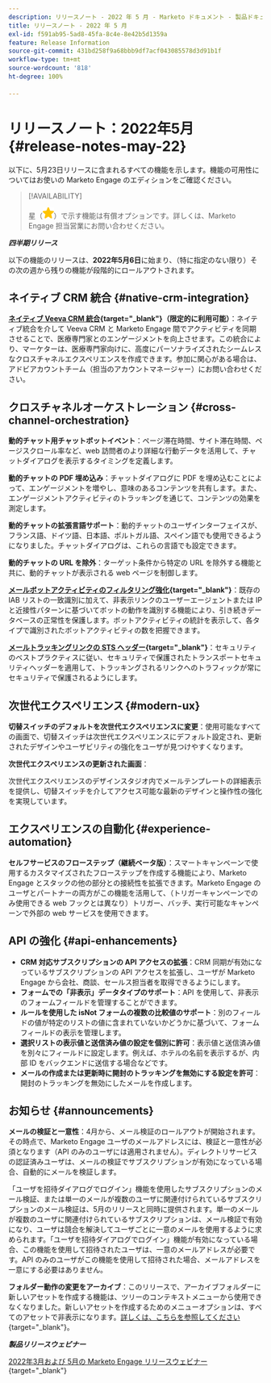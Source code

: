 ```yaml
---
description: リリースノート - 2022 年 5 月 - Marketo ドキュメント - 製品ドキュメント
title: リリースノート - 2022 年 5 月
exl-id: f591ab95-5ad8-45fa-8c4e-8e42b5d1359a
feature: Release Information
source-git-commit: 431bd258f9a68bbb9df7acf043085578d3d91b1f
workflow-type: tm+mt
source-wordcount: '818'
ht-degree: 100%

---
```


# リリースノート：2022年5月 {#release-notes-may-22}

以下に、5月23日リリースに含まれるすべての機能を示します。機能の可用性についてはお使いの Marketo Engage のエディションをご確認ください。

>[!AVAILABILITY]
>
>星（![星](assets/yellow-star.png)）で示す機能は有償オプションです。詳しくは、Marketo Engage 担当営業にお問い合わせください。

**_四半期リリース_**

以下の機能のリリースは、**2022年5月6日**&#x200B;に始まり、（特に指定のない限り）その次の週から残りの機能が段階的にロールアウトされます。

## ネイティブ CRM 統合 {#native-crm-integration}

**[ネイティブ Veeva CRM 統合](/help/marketo/product-docs/crm-sync/veeva-crm-sync/understanding-the-veeva-crm-sync.md){target="_blank"}（限定的に利用可能）**：ネイティブ統合を介して Veeva CRM と Marketo Engage 間でアクティビティを同期させることで、医療専門家とのエンゲージメントを向上させます。この統合により、マーケターは、医療専門家向けに、高度にパーソナライズされたシームレスなクロスチャネルエクスペリエンスを作成できます。参加に関心がある場合は、アドビアカウントチーム（担当のアカウントマネージャー）にお問い合わせください。

## クロスチャネルオーケストレーション {#cross-channel-orchestration}

**動的チャット用チャットボットイベント**：ページ滞在時間、サイト滞在時間、ページスクロール率など、web 訪問者のより詳細な行動データを活用して、チャットダイアログを表示するタイミングを定義します。

**動的チャットの PDF 埋め込み**：チャットダイアログに PDF を埋め込むことによって、エンゲージメントを増やし、意味のあるコンテンツを共有します。また、エンゲージメントアクティビティのトラッキングを通じて、コンテンツの効果を測定します。

**動的チャットの拡張言語サポート**：動的チャットのユーザインターフェイスが、フランス語、ドイツ語、日本語、ポルトガル語、スペイン語でも使用できるようになりました。チャットダイアログは、これらの言語でも設定できます。

**動的チャットの URL を除外**：ターゲット条件から特定の URL を除外する機能と共に、動的チャットが表示される web ページを制御します。

**[メールボットアクティビティのフィルタリング強化](/help/marketo/product-docs/administration/email-setup/filtering-email-bot-activity.md){target="_blank"}**：既存の IAB リストの一致識別に加えて、非表示リンクのユーザーエージェントまたは IP と近接性パターンに基づいてボットの動作を識別する機能により、引き続きデータベースの正常性を保護します。ボットアクティビティの統計を表示して、各タイプで識別されたボットアクティビティの数を把握できます。

**[メールトラッキングリンクの STS ヘッダー](/help/marketo/product-docs/administration/settings/email-tracking-link-headers.md){target="_blank"}**：セキュリティのベストプラクティスに従い、セキュリティで保護されたトランスポートセキュリティヘッダーを適用して、トラッキングされるリンクへのトラフィックが常にセキュリティで保護されるようにします。

## 次世代エクスペリエンス {#modern-ux}

**切替スイッチのデフォルトを次世代エクスペリエンスに変更**：使用可能なすべての画面で、切替スイッチは次世代エクスペリエンスにデフォルト設定され、更新されたデザインやユーザビリティの強化をユーザが見つけやすくなります。

**次世代エクスペリエンスの更新された画面**：

次世代エクスペリエンスのデザインスタジオ内でメールテンプレートの詳細表示を提供し、切替スイッチを介してアクセス可能な最新のデザインと操作性の強化を実現しています。

## エクスペリエンスの自動化 {#experience-automation}

**セルフサービスのフローステップ（継続ベータ版）**：スマートキャンペーンで使用するカスタマイズされたフローステップを作成する機能により、Marketo Engage とスタックの他の部分との接続性を拡張できます。Marketo Engage のユーザとパートナーの両方がこの機能を活用して、（トリガーキャンペーンでのみ使用できる web フックとは異なり）トリガー、バッチ、実行可能なキャンペーンで外部の web サービスを使用できます。

## API の強化 {#api-enhancements}

* **CRM 対応サブスクリプションの API アクセスの拡張**：CRM 同期が有効になっているサブスクリプションの API アクセスを拡張し、ユーザが Marketo Engage から会社、商談、セールス担当者を取得できるようにします。
* **フォームでの「非表示」データタイプのサポート**：API を使用して、非表示のフォームフィールドを管理することができます。
* **ルールを使用した isNot フォームの複数の比較値のサポート**：別のフィールドの値が特定のリストの値に含まれていないかどうかに基づいて、フォームフィールドの表示を管理します。
* **選択リストの表示値と送信済み値の設定を個別に許可**：表示値と送信済み値を別々にフィールドに設定します。例えば、ホテルの名前を表示するが、内部 ID をバックエンドに送信する場合などです。
* **メールの作成または更新時に開封のトラッキングを無効にする設定を許可**：開封のトラッキングを無効にしたメールを作成します。

## お知らせ {#announcements}

**メールの検証と一意性**：4月から、メール検証のロールアウトが開始されます。その時点で、Marketo Engage ユーザのメールアドレスには、検証と一意性が必須となります（API のみのユーザには適用されません）。ディレクトリサービスの認証済みユーザは、メールの検証でサブスクリプションが有効になっている場合、自動的にメールを検証します。

「ユーザを招待ダイアログでログイン」機能を使用したサブスクリプションのメール検証、または単一のメールが複数のユーザに関連付けられているサブスクリプションのメール検証は、5月のリリースと同時に提供されます。単一のメールが複数のユーザに関連付けられているサブスクリプションは、メール検証で有効になり、ユーザは競合を解決してユーザごとに一意のメールを使用するように求められます。「ユーザを招待ダイアログでログイン」機能が有効になっている場合、この機能を使用して招待されたユーザは、一意のメールアドレスが必要です。API のみのユーザがこの機能を使用して招待された場合、メールアドレスを一意にする必要はありません。

**フォルダー動作の変更をアーカイブ**：このリリースで、アーカイブフォルダーに新しいアセットを作成する機能は、ツリーのコンテキストメニューから使用できなくなりました。新しいアセットを作成するためのメニューオプションは、すべてのアセットで非表示になります。[詳しくは、こちらを参照してください](https://nation.marketo.com/t5/product-discussions/archive-folder-change-in-may-2022-release/m-p/324369#M183235){target="_blank"}。

**_製品リリースウェビナー_**

[2022年3月および 5月の Marketo Engage リリースウェビナー](https://engage.marketo.com/2022_March_May_Release_Webinar_DemandPage.html){target="_blank"}
